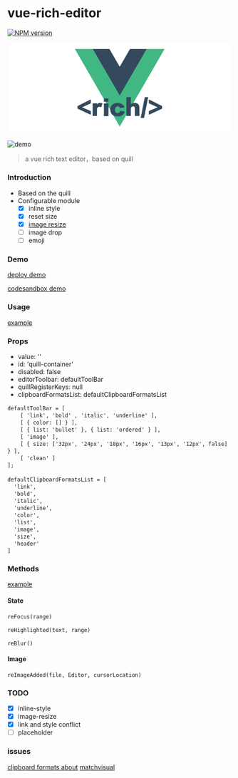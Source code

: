 # vue-rich-editor

[![NPM version][npm-image]][npm-url]

[npm-image]: https://img.shields.io/npm/v/vue-rich-editor.svg
[npm-url]: https://www.npmjs.com/package/vue-rich-editor

![](https://github.com/ReAlign/vue-rich-editor/blob/master/source/github-vue-rich-logo.png)

![demo](http://olz3b8fm9.bkt.clouddn.com/17-12-26/22851530.jpg)
> a vue rich text editor，based on quill

### Introduction

* Based on the quill
* Configurable module
    * [x] inline style
    * [x] reset size
    * [x] [image resize](https://github.com/Fandom-OSS/quill-blot-formatter)
    * [ ] image drop
    * [ ] emoji

### Demo

[deploy demo](http://realign.pw/vue-rich-editor/)

[codesandbox demo](https://codesandbox.io/s/w0m20jjxrl)

### Usage

[example](https://github.com/ReAlign/vue-rich-editor/tree/master/example)

### Props

* value: ''
* id: 'quill-container'
* disabled: false
* editorToolbar: defaultToolBar
* quillRegisterKeys: null
* clipboardFormatsList: defaultClipboardFormatsList

```
defaultToolBar = [
    [ 'link', 'bold' , 'italic', 'underline' ],
    [ { color: [] } ],
    [ { list: 'bullet' }, { list: 'ordered' } ],
    [ 'image' ],
    [ { size: ['32px', '24px', '18px', '16px', '13px', '12px', false] } ],
    [ 'clean' ]
];

defaultClipboardFormatsList = [
  'link',
  'bold',
  'italic',
  'underline',
  'color',
  'list',
  'image',
  'size',
  'header'
]
```

### Methods

[example](https://github.com/ReAlign/vue-rich-editor/tree/master/example)
#### State

```
reFocus(range)
```

```
reHighlighted(text, range)
```

```
reBlur()
```

#### Image

```
reImageAdded(file, Editor, cursorLocation)
```

### TODO

* [x] inline-style
* [x] image-resize
* [x] link and style conflict
* [ ] placeholder

### issues

[clipboard formats about](https://github.com/quilljs/quill/issues/1687)
[matchvisual](https://quilljs.com/docs/modules/clipboard/#matchvisual)